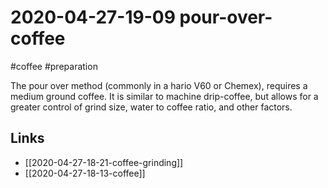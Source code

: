 # 2020-04-27-19-09 pour-over-coffee
#coffee #preparation

The pour over method (commonly in a hario V60 or Chemex), requires a medium ground coffee.  It is similar to machine drip-coffee, but allows for a greater control of grind size, water to coffee ratio, and other factors.

## Links
- [[2020-04-27-18-21-coffee-grinding]]
- [[2020-04-27-18-13-coffee]]
